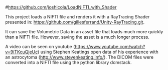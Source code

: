 #https://github.com/joshicola/LoadNIFTI_with_Shader

This project loads a NIFTI file and renders it with a RayTracing Shader presented in:
https://github.com/gillesferrand/Unity-RayTracing.git.

It can save the Volumetric Data in an asset file that loads much more quickly than a NIFTI file. However, saving the asset is a much longer process.

A video can be seen on youtube (https://www.youtube.com/watch?v=9iTKcuQjeUc) using Stephen Keatings open data of his experience with an astrocytoma (http://www.stevenkeating.info/). The DICOM files were converted into a NIFTI file using the python library dcmstack.
